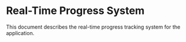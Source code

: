 # Real-Time Progress System

This document describes the real-time progress tracking system for the application.